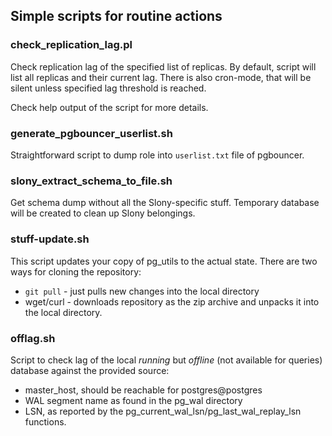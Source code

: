 ## Simple scripts for routine actions

### check_replication_lag.pl
Check replication lag of the specified list of replicas.
By default, script will list all replicas and their current lag.
There is also cron-mode, that will be silent unless specified lag threshold is
reached.

Check help output of the script for more details.

### generate_pgbouncer_userlist.sh
Straightforward script to dump role into `userlist.txt` file of pgbouncer.

### slony_extract_schema_to_file.sh
Get schema dump without all the Slony-specific stuff.
Temporary database will be created to clean up Slony belongings.

### stuff-update.sh
This script updates your copy of pg_utils to the actual state. There are two ways for cloning the repository:
* `git pull` - just pulls new changes into the local directory
* wget/curl - downloads repository as the zip archive and unpacks it into the local directory.

### offlag.sh
Script to check lag of the local _running_ but  _offline_ (not available for
queries) database against the provided source:
- master_host, should be reachable for postgres@postgres
- WAL segment name as found in the pg_wal directory
- LSN, as reported by the pg_current_wal_lsn/pg_last_wal_replay_lsn functions.

